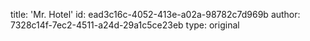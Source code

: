 title: 'Mr. Hotel'
id: ead3c16c-4052-413e-a02a-98782c7d969b
author: 7328c14f-7ec2-4511-a24d-29a1c5ce23eb
type: original
